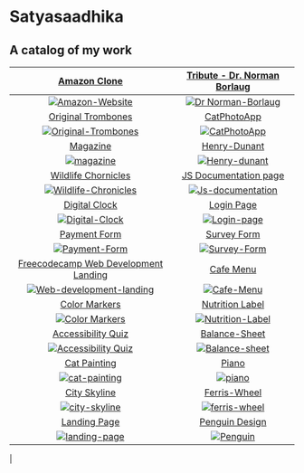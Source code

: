 # Satyasaadhika 
## A catalog of my work

|[Amazon Clone](https://satyasaadhika.github.io/amazon-clone/)  |  [Tribute - Dr. Norman Borlaug](https://satyasaadhika.github.io/tribute-page/) |
|:--------:|:---------:|
|[![Amazon-Website](https://github.com/satyasaadhika/satyasaadhika.github.io/assets/106907193/9a71a75d-48a3-4921-b636-9737c40af2bc)](https://satyasaadhika.github.io/amazon-clone/)|[![Dr   Norman-Borlaug](https://github.com/satyasaadhika/satyasaadhika.github.io/assets/106907193/99c00a54-da65-46dc-8d1d-8ee90abbfd7a)](https://satyasaadhika.github.io/tribute-page/) |
|[Original Trombones](https://satyasaadhika.github.io/trombones/)  | [CatPhotoApp](https://satyasaadhika.github.io/cat-photos/)|
|[![Original-Trombones](https://github.com/satyasaadhika/satyasaadhika.github.io/assets/106907193/f9bdec84-6648-4c98-abb1-ecb6dc8176b4)](https://satyasaadhika.github.io/trombones/) |[![CatPhotoApp](https://github.com/satyasaadhika/satyasaadhika.github.io/assets/106907193/29416169-dfd9-4a6e-a01c-d088d0d54360)](https://satyasaadhika.github.io/cat-photos/)|
|[Magazine](https://satyasaadhika.github.io/magazine/)|[Henry-Dunant](https://satyasaadhika.github.io/Henry-Dunant-tribute-page/) |
|[![magazine](https://github.com/satyasaadhika/satyasaadhika.github.io/assets/106907193/9025cd7a-0c11-4f67-b512-7008efd8d01d)](https://satyasaadhika.github.io/magazine/)|[![Henry-dunant](https://github.com/satyasaadhika/satyasaadhika.github.io/assets/106907193/07ad23f7-b4d5-4562-a798-c1ad7d1f3471)](https://satyasaadhika.github.io/Henry-Dunant-tribute-page/)|
| [Wildlife Chornicles](https://satyasaadhika.github.io/wildlife/) | [JS Documentation page](https://satyasaadhika.github.io/documentation/) |
|[![Wildlife-Chronicles](https://github.com/satyasaadhika/satyasaadhika.github.io/assets/106907193/171d5152-aea8-4fd2-b327-55afd1c966d1)](https://satyasaadhika.github.io/wildlife/) | [![Js-documentation](https://github.com/satyasaadhika/satyasaadhika.github.io/assets/106907193/85ec5157-3f1d-4b23-b428-cf076491b215)](https://satyasaadhika.github.io/documentation/)|
| [Digital Clock](https://satyasaadhika.github.io/digital-clock/)   |[Login Page](https://satyasaadhika.github.io/login-page/) |
|[![Digital-Clock](https://github.com/satyasaadhika/satyasaadhika.github.io/assets/106907193/ef4a7d85-842e-47e2-a2a7-3bb33773733f)](https://satyasaadhika.github.io/digital-clock/) |[![Login-page](https://github.com/satyasaadhika/satyasaadhika.github.io/assets/106907193/8713000f-703d-464f-b40b-65da88a89465)](https://satyasaadhika.github.io/login-page/) |
| [Payment Form](https://satyasaadhika.github.io/payment-form/)    | [Survey Form](https://satyasaadhika.github.io/form/)  |
|[![Payment-Form](https://github.com/satyasaadhika/satyasaadhika.github.io/assets/106907193/36269714-121e-4710-98e9-7b504eb66025)](https://satyasaadhika.github.io/payment-form/) |[![Survey-Form](https://github.com/satyasaadhika/satyasaadhika.github.io/assets/106907193/8e02c9f8-e6b5-487d-9a81-d428541acc95)](https://satyasaadhika.github.io/form/) |
| [Freecodecamp Web Development Landing](https://satyasaadhika.github.io/freecodecamp-wd-landing/)| [Cafe Menu](https://satyasaadhika.github.io/cafe-menu/) |
|[![Web-development-landing](https://github.com/satyasaadhika/satyasaadhika.github.io/assets/106907193/1358de36-8023-4ccb-9aba-419fe0971262)](https://satyasaadhika.github.io/freecodecamp-wd-landing/)| [![Cafe-Menu](https://github.com/satyasaadhika/satyasaadhika.github.io/assets/106907193/9fc66923-60c3-4907-8634-fe3e45ababd6)](https://satyasaadhika.github.io/cafe-menu/)|
| [Color Markers](https://satyasaadhika.github.io/color-markers/)  |[Nutrition Label](https://satyasaadhika.github.io/nutrition-label/)    |
|[![Color Markers](https://github.com/satyasaadhika/satyasaadhika.github.io/assets/106907193/3201a2f0-5941-4e7f-9c28-4aa8462e7e8b)](https://satyasaadhika.github.io/color-markers/) |[![Nutrition-Label](https://github.com/satyasaadhika/satyasaadhika.github.io/assets/106907193/f90a9522-9ec8-4f1c-be29-7b78da47d6e7)](https://satyasaadhika.github.io/nutrition-label/) |
|[Accessibility Quiz](https://satyasaadhika.github.io/Accessibility-quiz/)| [Balance-Sheet](https://satyasaadhika.github.io/Balance-sheet/)|  
|[![Accessibility Quiz](https://github.com/satyasaadhika/satyasaadhika.github.io/assets/106907193/4c5145d4-dccf-4b28-9405-bf8a9465de70)](https://satyasaadhika.github.io/Accessibility-quiz/)|[![Balance-sheet](https://github.com/satyasaadhika/satyasaadhika.github.io/assets/106907193/10890de9-8b02-401c-af36-c81bb2cd7c6f)](https://satyasaadhika.github.io/Balance-sheet/)|
|[Cat Painting](https://satyasaadhika.github.io/cat-painting/)|[Piano](https://satyasaadhika.github.io/Piano/)  |
|[![cat-painting](https://github.com/satyasaadhika/satyasaadhika.github.io/assets/106907193/b340a20c-aabf-4e86-a427-f44dd6703744)](https://satyasaadhika.github.io/cat-painting/)|[![piano](https://github.com/satyasaadhika/satyasaadhika.github.io/assets/106907193/ca3592e3-4a8a-407e-8835-9b879bb12c5d)](https://satyasaadhika.github.io/Piano/)|
|[City Skyline](https://satyasaadhika.github.io/city-skyline/)|[Ferris-Wheel](https://satyasaadhika.github.io/ferris-wheel/)  |
|[![city-skyline](https://github.com/satyasaadhika/satyasaadhika.github.io/assets/106907193/e39778b5-6f17-4560-884d-58cc3040db39)](https://satyasaadhika.github.io/city-skyline/) | [![ferris-wheel](https://github.com/satyasaadhika/satyasaadhika.github.io/assets/106907193/abb0d232-36a3-4016-a324-066d055f07c1)](https://satyasaadhika.github.io/ferris-wheel/) |
|[Landing Page](https://satyasaadhika.github.io/Landing-page/)| [Penguin Design](https://satyasaadhika.github.io/Penguin-design/) |
|[![landing-page](https://github.com/satyasaadhika/satyasaadhika.github.io/assets/106907193/79f878e3-3fe9-40f0-9e49-3ca278e1a2f7)](https://satyasaadhika.github.io/Landing-page/)|[![Penguin](https://github.com/satyasaadhika/satyasaadhika.github.io/assets/106907193/d96a50c3-f1d4-4538-a1da-ef77f4801e64)](https://satyasaadhika.github.io/Penguin-design/) |
|





 























